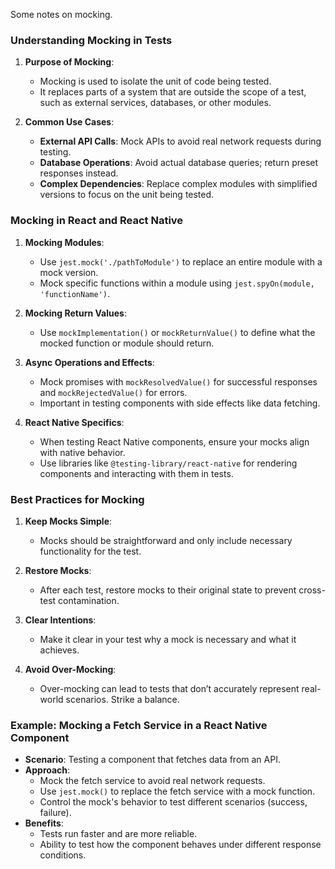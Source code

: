 Some notes on mocking.

### Understanding Mocking in Tests

1. **Purpose of Mocking**:
   - Mocking is used to isolate the unit of code being tested.
   - It replaces parts of a system that are outside the scope of a test, such as external services, databases, or other modules.

2. **Common Use Cases**:
   - **External API Calls**: Mock APIs to avoid real network requests during testing.
   - **Database Operations**: Avoid actual database queries; return preset responses instead.
   - **Complex Dependencies**: Replace complex modules with simplified versions to focus on the unit being tested.

### Mocking in React and React Native

1. **Mocking Modules**:
   - Use `jest.mock('./pathToModule')` to replace an entire module with a mock version.
   - Mock specific functions within a module using `jest.spyOn(module, 'functionName')`.

2. **Mocking Return Values**:
   - Use `mockImplementation()` or `mockReturnValue()` to define what the mocked function or module should return.

3. **Async Operations and Effects**:
   - Mock promises with `mockResolvedValue()` for successful responses and `mockRejectedValue()` for errors.
   - Important in testing components with side effects like data fetching.

4. **React Native Specifics**:
   - When testing React Native components, ensure your mocks align with native behavior.
   - Use libraries like `@testing-library/react-native` for rendering components and interacting with them in tests.

### Best Practices for Mocking

1. **Keep Mocks Simple**:
   - Mocks should be straightforward and only include necessary functionality for the test.

2. **Restore Mocks**:
   - After each test, restore mocks to their original state to prevent cross-test contamination.

3. **Clear Intentions**:
   - Make it clear in your test why a mock is necessary and what it achieves.

4. **Avoid Over-Mocking**:
   - Over-mocking can lead to tests that don’t accurately represent real-world scenarios. Strike a balance.

### Example: Mocking a Fetch Service in a React Native Component

- **Scenario**: Testing a component that fetches data from an API.
- **Approach**: 
  - Mock the fetch service to avoid real network requests.
  - Use `jest.mock()` to replace the fetch service with a mock function.
  - Control the mock's behavior to test different scenarios (success, failure).
- **Benefits**:
  - Tests run faster and are more reliable.
  - Ability to test how the component behaves under different response conditions.
